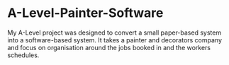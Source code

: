 # A-Level-Painter-Software
My A-Level project was designed to convert a small paper-based system into a software-based system. It takes a painter and decorators company and focus on organisation around the jobs booked in and the workers schedules.
